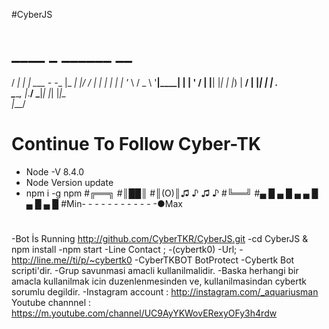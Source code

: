 
#CyberJS
#   ____     _                    ______  __
  / ___|   _| |__   ___ -_ -__   |_   _| |/ /
| |  | | | | '_ \ / _ \ '__|____| | | ' /
| |__| |_| | |_) |  __/ | |_____| | | . \
 \____\__, |_.__/ \___|_|       |_| |_|\_\
      |___/
#    Continue To Follow Cyber-TK
-    Node -V 8.4.0
-    Node Version update 
-    npm i -g npm
#╔══╗
#║██║
#║(O)║♫ ♪ ♫ ♪
#╚══╝
#▄ █ ▄ █ ▄ ▄ █ ▄ █ ▄ █
#Min- - - - - - - - - - - -●Max 
#
-Bot İs Running
 http://github.com/CyberTKR/CyberJS.git
 -cd CyberJS & npm install
 -npm start
-Line Contact ;
-(cybertk0)
-Url;
-http://line.me//ti/p/~cybertk0
-CyberTKBOT BotProtect
-Cybertk Bot scripti'dir.
-Grup savunmasi amacli kullanilmalidir.
-Baska herhangi bir amacla kullanilmak icin duzenlenmesinden ve, kullanilmasindan cybertk sorumlu degildir.
-Instagram account : http://instagram.com/_aquariusman Youtube channnel : https://m.youtube.com/channel/UC9AyYKWovERexyOFy3h4rdw

 
